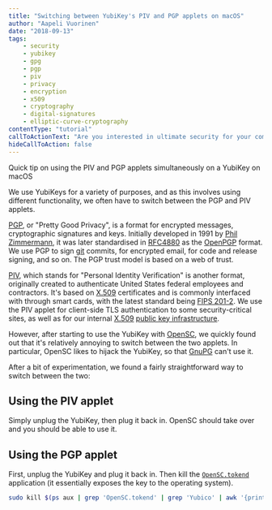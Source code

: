 ```yaml
---
title: "Switching between YubiKey's PIV and PGP applets on macOS"
author: "Aapeli Vuorinen"
date: "2018-09-13"
tags:
    - security
    - yubikey
    - gpg
    - pgp
    - piv
    - privacy
    - encryption
    - x509
    - cryptography
    - digital-signatures
    - elliptic-curve-cryptography
contentType: "tutorial"
callToActionText: "Are you interested in ultimate security for your company? Could hardware security devices improve your internal processes and security policies? Fill in the form below to have one of our knowledgeable security experts contact you."
hideCallToAction: false
---
```


Quick tip on using the PIV and PGP applets simultaneously on a YubiKey on macOS

<!-- end excerpt -->

We use YubiKeys for a variety of purposes, and as this involves using different functionality, we often have to switch between the PGP and PIV applets.

[PGP](https://en.wikipedia.org/wiki/Pretty_Good_Privacy), or "Pretty Good Privacy", is a format for encrypted messages, cryptographic signatures and keys. Initially developed in 1991 by [Phil Zimmermann](https://en.wikipedia.org/wiki/Phil_Zimmermann), it was later standardised in [RFC4880](https://tools.ietf.org/html/rfc4880) as the [OpenPGP](https://www.openpgp.org/) format. We use PGP to sign [git](https://git-scm.com) commits, for encrypted email, for code and release signing, and so on. The PGP trust model is based on a web of trust.

[PIV](https://en.wikipedia.org/wiki/FIPS_201), which stands for "Personal Identity Verification" is another format, originally created to authenticate United States federal employees and contractors. It's based on [X.509](https://en.wikipedia.org/wiki/X.509) certificates and is commonly interfaced with through smart cards, with the latest standard being [FIPS 201-2](https://csrc.nist.gov/publications/detail/fips/201/2/final). We use the PIV applet for client-side TLS authentication to some security-critical sites, as well as for our internal [X.509](https://en.wikipedia.org/wiki/X.509) [public key infrastructure](https://en.wikipedia.org/wiki/Public-key_infrastructure).

However, after starting to use the YubiKey with [OpenSC](https://github.com/OpenSC/OpenSC), we quickly found out that it's relatively annoying to switch between the two applets. In particular, OpenSC likes to hijack the YubiKey, so that [GnuPG](https://gnupg.org/) can't use it.

After a bit of experimentation, we found a fairly straightforward way to switch between the two:

## Using the PIV applet

Simply unplug the YubiKey, then plug it back in. OpenSC should take over and you should be able to use it.

## Using the PGP applet

First, unplug the YubiKey and plug it back in. Then kill the [`OpenSC.tokend`](https://github.com/OpenSC/OpenSC.tokend) application (it essentially exposes the key to the operating system).

```sh
sudo kill $(ps aux | grep 'OpenSC.tokend' | grep 'Yubico' | awk '{print $2}')
```
